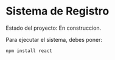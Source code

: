 <h1>Sistema de Registro</h1>

 Estado del proyecto: En construccion.

Para ejecutar el sistema, debes poner:

```npm install react```
